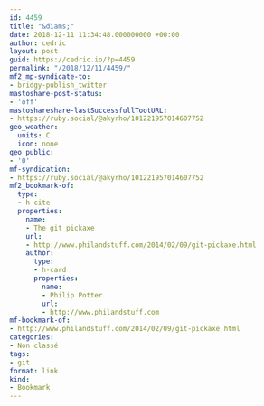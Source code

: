 ```yaml
---
id: 4459
title: "&diams;"
date: 2018-12-11 11:34:48.000000000 +00:00
author: cedric
layout: post
guid: https://cedric.io/?p=4459
permalink: "/2018/12/11/4459/"
mf2_mp-syndicate-to:
- bridgy-publish_twitter
mastoshare-post-status:
- 'off'
mastoshareshare-lastSuccessfullTootURL:
- https://ruby.social/@akyrho/101221957014607752
geo_weather:
  units: C
  icon: none
geo_public:
- '0'
mf-syndication:
- https://ruby.social/@akyrho/101221957014607752
mf2_bookmark-of:
  type:
  - h-cite
  properties:
    name:
    - The git pickaxe
    url:
    - http://www.philandstuff.com/2014/02/09/git-pickaxe.html
    author:
      type:
      - h-card
      properties:
        name:
        - Philip Potter
        url:
        - http://www.philandstuff.com
mf-bookmark-of:
- http://www.philandstuff.com/2014/02/09/git-pickaxe.html
categories:
- Non classé
tags:
- git
format: link
kind:
- Bookmark
---
```

